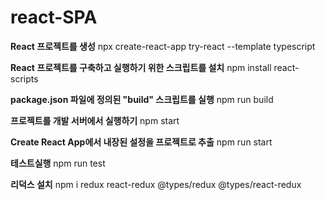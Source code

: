 # react-SPA

**React 프로젝트를 생성** npx create-react-app try-react --template typescript

**React 프로젝트를 구축하고 실행하기 위한 스크립트를 설치** npm install react-scripts

**package.json 파일에 정의된 "build" 스크립트를 실행** npm run build

**프로젝트를 개발 서버에서 실행하기** npm start

**Create React App에서 내장된 설정을 프로젝트로 추출** npm run start 

 **테스트실행** npm run test

**리덕스 설치** npm i redux react-redux @types/redux @types/react-redux
